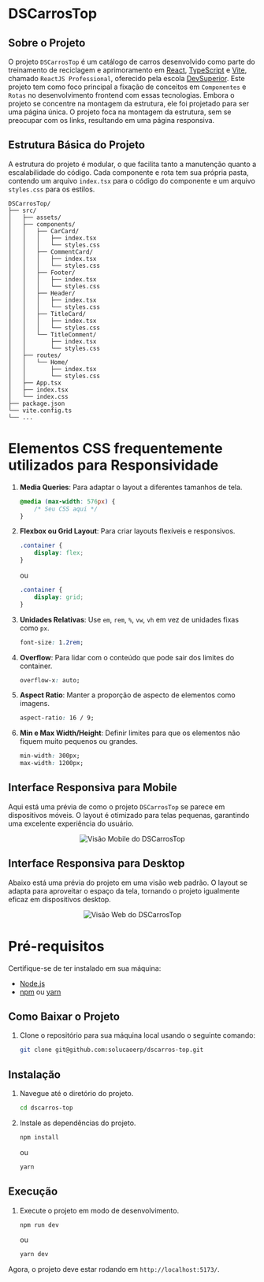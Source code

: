# DSCarrosTop

## Sobre o Projeto

O projeto `DSCarrosTop` é um catálogo de carros desenvolvido como parte do treinamento de reciclagem e aprimoramento em [React](https://react.dev/), [TypeScript](https://www.typescriptlang.org/) e [Vite](https://vitejs.dev/), chamado `ReactJS Professional`, oferecido pela escola [DevSuperior](https://devsuperior.com.br). Este projeto tem como foco principal a fixação de conceitos em `Componentes` e `Rotas` no desenvolvimento frontend com essas tecnologias. Embora o projeto se concentre na montagem da estrutura, ele foi projetado para ser uma página única. O projeto foca na montagem da estrutura, sem se preocupar com os links, resultando em uma página responsiva.

## Estrutura Básica do Projeto

A estrutura do projeto é modular, o que facilita tanto a manutenção quanto a escalabilidade do código. Cada componente e rota tem sua própria pasta, contendo um arquivo `index.tsx` para o código do componente e um arquivo `styles.css` para os estilos.

```
DSCarrosTop/
├── src/
│   ├── assets/
│   ├── components/
│   │   ├── CarCard/
│   │   │   ├── index.tsx
│   │   │   └── styles.css
│   │   ├── CommentCard/
│   │   │   ├── index.tsx
│   │   │   └── styles.css
│   │   ├── Footer/
│   │   │   ├── index.tsx
│   │   │   └── styles.css
│   │   ├── Header/
│   │   │   ├── index.tsx
│   │   │   └── styles.css
│   │   ├── TitleCard/
│   │   │   ├── index.tsx
│   │   │   └── styles.css
│   │   └── TitleComment/
│   │       ├── index.tsx
│   │       └── styles.css
│   ├── routes/
│   │   └── Home/
│   │       ├── index.tsx
│   │       └── styles.css
│   ├── App.tsx
│   ├── index.tsx
│   └── index.css
├── package.json
└── vite.config.ts
└── ...
```

# Elementos CSS frequentemente utilizados para Responsividade

1. **Media Queries**: Para adaptar o layout a diferentes tamanhos de tela.
    ```css
    @media (max-width: 576px) {
        /* Seu CSS aqui */
    }
    ```
2. **Flexbox ou Grid Layout**: Para criar layouts flexíveis e responsivos.
    ```css
    .container {
        display: flex;
    }
    ```
    ou
    ```css
    .container {
        display: grid;
    }
    ```
3. **Unidades Relativas**: Use `em`, `rem`, `%`, `vw`, `vh` em vez de unidades fixas como `px`.
    ```css
    font-size: 1.2rem;
    ```
4. **Overflow**: Para lidar com o conteúdo que pode sair dos limites do container.
    ```css
    overflow-x: auto;
    ```
5. **Aspect Ratio**: Manter a proporção de aspecto de elementos como imagens.
    ```css
    aspect-ratio: 16 / 9;
    ```
6. **Min e Max Width/Height**: Definir limites para que os elementos não fiquem muito pequenos ou grandes.
    ```css
    min-width: 300px;
    max-width: 1200px;
    ```

## Interface Responsiva para Mobile

Aqui está uma prévia de como o projeto `DSCarrosTop` se parece em dispositivos móveis. O layout é otimizado para telas pequenas, garantindo uma excelente experiência do usuário.

<div align="center">
  <img src="src/assets/images/dscarros-top-mobile-320p.svg" alt="Visão Mobile do DSCarrosTop">
</div>

## Interface Responsiva para Desktop

Abaixo está uma prévia do projeto em uma visão web padrão. O layout se adapta para aproveitar o espaço da tela, tornando o projeto igualmente eficaz em dispositivos desktop.

<div align="center">
  <img src="src/assets/images/dscarros-top-web-1200p.svg" alt="Visão Web do DSCarrosTop">
</div>

# Pré-requisitos

Certifique-se de ter instalado em sua máquina:

- [Node.js](https://nodejs.org/en/)
- [npm](https://www.npmjs.com/) ou [yarn](https://yarnpkg.com/)

## Como Baixar o Projeto

1. Clone o repositório para sua máquina local usando o seguinte comando:
    ```bash
    git clone git@github.com:solucaoerp/dscarros-top.git
    ```

## Instalação

1. Navegue até o diretório do projeto.
    ```bash
    cd dscarros-top
    ```

2. Instale as dependências do projeto.
    ```bash
    npm install
    ```
    ou
    ```bash
    yarn
    ```

## Execução

1. Execute o projeto em modo de desenvolvimento.
    ```bash
    npm run dev
    ```
    ou
    ```bash
    yarn dev
    ```

Agora, o projeto deve estar rodando em `http://localhost:5173/`.